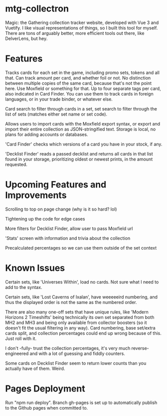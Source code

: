 # mtg-collectron

Magic: the Gathering collection tracker website, developed with Vue 3 and Vuetify. I like visual representations of things, so I built this tool for myself.
There are tons of arguably better, more efficient tools out there, like DelverLens, but hey.

# Features

Tracks cards for each set in the game, including promo sets, tokens and all that. Can track amount per card, and whether foil or not.
No distinction between multiple copies of the same card, because that's not the point here. Use Moxfield or something for that.
Up to four separate tags per card, also indicated in Card Finder. You can use them to track cards in foreign languages, or in your trade binder, or whatever else.

Card search to filter through cards in a set, set search to filter through the list of sets (matches either set name or set code).

Allows users to import cards with the Moxfield export syntax, or export and import their entire collection as JSON-stringified text.
Storage is local, no plans for adding accounts or databases.

'Card Finder' checks which versions of a card you have in your stock, if any.

'Decklist Finder' reads a passed decklist and returns all cards in that list found in your storage, prioritizing oldest or newest prints, in the amount requested.

# Upcoming Features and Improvements

Scrolling to top on page change (why is it so hard? lol)

Tightening up the code for edge cases

More filters for Decklist Finder, allow user to pass Moxfield url

'Stats' screen with information and trivia about the collection

Precalculated percentages so we can use them outside of the set context

# Known Issues

Certain sets, like 'Universes Within', load no cards. Not sure what I need to add to the syntax.

Certain sets, like 'Lost Caverns of Ixalan', have weeeeeird numbering, and thus the displayed order is not the same as the numbered order.

There are also many one-off sets that have unique rules, like 'Modern Horizons 2 Timeshifts' being technically its own set separated from both MH2 and MH3 and being only available from collector boosters (so it doesn't fit the usual filtering in any way). Card numbering, base set/extra cards split, and collection percentages could end up wrong because of this. Just roll with it.

I don't -fully- trust the collection percentages, it's very much reverse-engineered and with a lot of guessing and fiddly counters.

Some cards on Decklist Finder seem to return lower counts than you actually have of them. Weird.

# Pages Deployment

Run "npm run deploy". Branch gh-pages is set up to automatically publish to the Github pages when committed to.